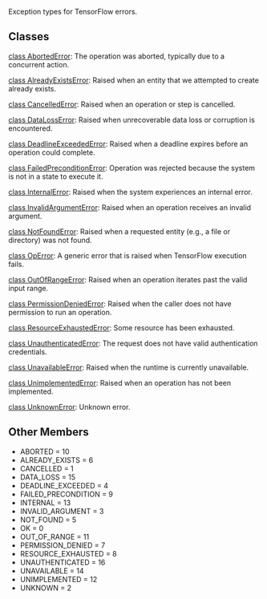 Exception types for TensorFlow errors.
## Classes
[class AbortedError](https://tensorflow.google.cn/api_docs/python/tf/errors/AbortedError): The operation was aborted, typically due to a concurrent action.

[class AlreadyExistsError](https://tensorflow.google.cn/api_docs/python/tf/errors/AlreadyExistsError): Raised when an entity that we attempted to create already exists.

[class CancelledError](https://tensorflow.google.cn/api_docs/python/tf/errors/CancelledError): Raised when an operation or step is cancelled.

[class DataLossError](https://tensorflow.google.cn/api_docs/python/tf/errors/DataLossError): Raised when unrecoverable data loss or corruption is encountered.

[class DeadlineExceededError](https://tensorflow.google.cn/api_docs/python/tf/errors/DeadlineExceededError): Raised when a deadline expires before an operation could complete.

[class FailedPreconditionError](https://tensorflow.google.cn/api_docs/python/tf/errors/FailedPreconditionError): Operation was rejected because the system is not in a state to execute it.

[class InternalError](https://tensorflow.google.cn/api_docs/python/tf/errors/InternalError): Raised when the system experiences an internal error.

[class InvalidArgumentError](https://tensorflow.google.cn/api_docs/python/tf/errors/InvalidArgumentError): Raised when an operation receives an invalid argument.

[class NotFoundError](https://tensorflow.google.cn/api_docs/python/tf/errors/NotFoundError): Raised when a requested entity (e.g., a file or directory) was not found.

[class OpError](https://tensorflow.google.cn/api_docs/python/tf/errors/OpError): A generic error that is raised when TensorFlow execution fails.

[class OutOfRangeError](https://tensorflow.google.cn/api_docs/python/tf/errors/OutOfRangeError): Raised when an operation iterates past the valid input range.

[class PermissionDeniedError](https://tensorflow.google.cn/api_docs/python/tf/errors/PermissionDeniedError): Raised when the caller does not have permission to run an operation.

[class ResourceExhaustedError](https://tensorflow.google.cn/api_docs/python/tf/errors/ResourceExhaustedError): Some resource has been exhausted.

[class UnauthenticatedError](https://tensorflow.google.cn/api_docs/python/tf/errors/UnauthenticatedError): The request does not have valid authentication credentials.

[class UnavailableError](https://tensorflow.google.cn/api_docs/python/tf/errors/UnavailableError): Raised when the runtime is currently unavailable.

[class UnimplementedError](https://tensorflow.google.cn/api_docs/python/tf/errors/UnimplementedError): Raised when an operation has not been implemented.

[class UnknownError](https://tensorflow.google.cn/api_docs/python/tf/errors/UnknownError): Unknown error.

## Other Members
- ABORTED = 10
- ALREADY_EXISTS = 6
- CANCELLED = 1
- DATA_LOSS = 15
- DEADLINE_EXCEEDED = 4
- FAILED_PRECONDITION = 9
- INTERNAL = 13
- INVALID_ARGUMENT = 3
- NOT_FOUND = 5
- OK = 0
- OUT_OF_RANGE = 11
- PERMISSION_DENIED = 7
- RESOURCE_EXHAUSTED = 8
- UNAUTHENTICATED = 16
- UNAVAILABLE = 14
- UNIMPLEMENTED = 12
- UNKNOWN = 2
